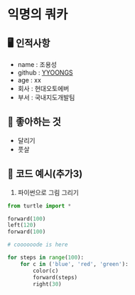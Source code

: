 # 익명의 쿼카

## 🖥️ 인적사항

- name : 조용성
- github : [YYOONGS](https://github.com/yyoongs)
- age : xx
- 회사 : 현대오토에버
- 부서 : 국내지도개발팀

## 🤗 좋아하는 것

- 달리기
- 풋살

## 📌 코드 예시(추가3)

1. 파이썬으로 그림 그리기

```python
from turtle import *

forward(100)
left(120)
forward(100)

# coooooode is here

for steps in range(100):
    for c in ('blue', 'red', 'green'):
        color(c)
        forward(steps)
        right(30)

```